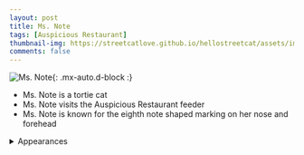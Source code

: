 ```yaml
---
layout: post
title: Ms. Note
tags: [Auspicious Restaurant]
thumbnail-img: https://streetcatlove.github.io/hellostreetcat/assets/img/ms_note.png
comments: false
---
```


![Ms. Note](https://streetcatlove.github.io/hellostreetcat/assets/img/ms_note.png){: .mx-auto.d-block :}

* Ms. Note is a tortie cat
* Ms. Note visits the Auspicious Restaurant feeder
* Ms. Note is known for the eighth note shaped marking on her nose and forehead

<details>
<summary>Appearances</summary>
<ul>
	<li><a href="https://youtu.be/uq0EjhPirVM?t=25813">9/6/24 19:08</a></li>
</ul>
</details>

